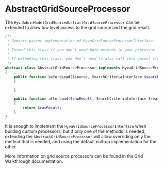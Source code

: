 # AbstractGridSourceProcessor

The  `HyvaAdminModelGridSourceAbstractGridSourceProcessor` can be extended to allow low level access to the grid source and the grid result.

```php
/**
 * Generic parent implementation of HyvaGridSourceProcessorInterface.
 *
 * Extend this class if you don't need both methods in your processor.
 *
 * If extending this class, you don't need to also call this parent class methods.
 */
abstract class AbstractGridSourceProcessor implements HyvaGridSourceProcessorInterface
{
    public function beforeLoad($source, SearchCriteriaInterface $searchCriteria, string $gridName): void
    {

    }

    public function afterLoad($rawResult, SearchCriteriaInterface $searchCriteria, string $gridName)
    {
        return $rawResult;
    }
}
```

It is enough to implement the `HyvaGridSourceProcessorInterface` when building custom processors, but if only one of the methods is needed, extending the `AbstractGridSourceProcessor` will allow overriding only the method that is needed, and using the default null-op implementation for the other.

More information on grid source processors can be found in the Grid Walkthrough documentation.